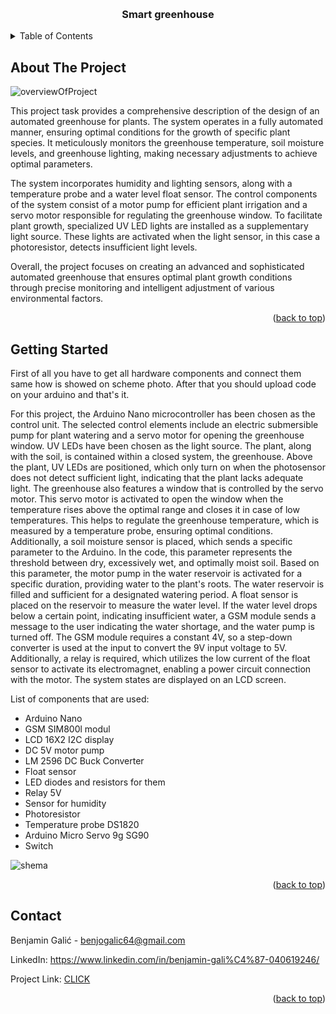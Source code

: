 
<a name="readme-top"></a>



<br />
<div align="center">




<h3 align="center">Smart greenhouse</h3>

</div>

<details>
  <summary>Table of Contents</summary>
  <ol>
    <li>
      <a href="#about-the-project">About The Project</a>
    </li>
    <li>
      <a href="#getting-started">Getting Started</a>
    </li>
    <li><a href="#contact">Contact</a></li>
  </ol>
</details>




## About The Project

![overviewOfProject](https://github.com/Benjo0/Smart-Greenhouse/assets/45501925/27b705b8-b67f-4d14-8ec7-137841bc7698)


This project task provides a comprehensive description of the design of an automated greenhouse for plants. The system operates in a fully automated manner, ensuring optimal conditions for the growth of specific plant species. It meticulously monitors the greenhouse temperature, soil moisture levels, and greenhouse lighting, making necessary adjustments to achieve optimal parameters. 

The system incorporates humidity and lighting sensors, along with a temperature probe and a water level float sensor. The control components of the system consist of a motor pump for efficient plant irrigation and a servo motor responsible for regulating the greenhouse window. To facilitate plant growth, specialized UV LED lights are installed as a supplementary light source. These lights are activated when the light sensor, in this case a photoresistor, detects insufficient light levels.

Overall, the project focuses on creating an advanced and sophisticated automated greenhouse that ensures optimal plant growth conditions through precise monitoring and intelligent adjustment of various environmental factors.

<p align="right">(<a href="#readme-top">back to top</a>)</p>




## Getting Started

First of all you have to get all hardware components and connect them same how is showed on scheme photo. 
After that you should upload code on your arduino and that's it.





For this project, the Arduino Nano microcontroller has been chosen as the control unit. The selected control elements include an electric submersible pump for plant watering and a servo motor for opening the greenhouse window. UV LEDs have been chosen as the light source. The plant, along with the soil, is contained within a closed system, the greenhouse. Above the plant, UV LEDs are positioned, which only turn on when the photosensor does not detect sufficient light, indicating that the plant lacks adequate light. The greenhouse also features a window that is controlled by the servo motor. This servo motor is activated to open the window when the temperature rises above the optimal range and closes it in case of low temperatures. This helps to regulate the greenhouse temperature, which is measured by a temperature probe, ensuring optimal conditions. Additionally, a soil moisture sensor is placed, which sends a specific parameter to the Arduino. In the code, this parameter represents the threshold between dry, excessively wet, and optimally moist soil. Based on this parameter, the motor pump in the water reservoir is activated for a specific duration, providing water to the plant's roots. The water reservoir is filled and sufficient for a designated watering period. A float sensor is placed on the reservoir to measure the water level. If the water level drops below a certain point, indicating insufficient water, a GSM module sends a message to the user indicating the water shortage, and the water pump is turned off. The GSM module requires a constant 4V, so a step-down converter is used at the input to convert the 9V input voltage to 5V. Additionally, a relay is required, which utilizes the low current of the float sensor to activate its electromagnet, enabling a power circuit connection with the motor. The system states are displayed on an LCD screen.

List of components that are used: 
    <ul>
    <li>Arduino Nano</li>
    <li>GSM SIM800l modul</li>
    <li>LCD 16X2 I2C display</li>
    <li> DC 5V motor pump</li>
    <li> LM 2596 DC Buck Converter</li>
    <li> Float sensor</li>
    <li> LED diodes and resistors for them</li>
    <li> Relay 5V </li>
    <li> Sensor for humidity </li>
    <li> Photoresistor </li>
    <li> Temperature probe DS1820</li>
    <li> Arduino Micro Servo 9g SG90 </li>
    <li> Switch </li>
    </ul>

![shema](https://github.com/Benjo0/Smart-Greenhouse/assets/45501925/1b3a7596-a190-48da-9d92-1eb06b3b3527)

<p align="right">(<a href="#readme-top">back to top</a>)</p>








## Contact


Benjamin Galić -  benjogalic64@gmail.com

LinkedIn: https://www.linkedin.com/in/benjamin-gali%C4%87-040619246/

Project Link: [CLICK](https://github.com/Benjo0/Smart-Greenhouse.git)

<p align="right">(<a href="#readme-top">back to top</a>)</p>


